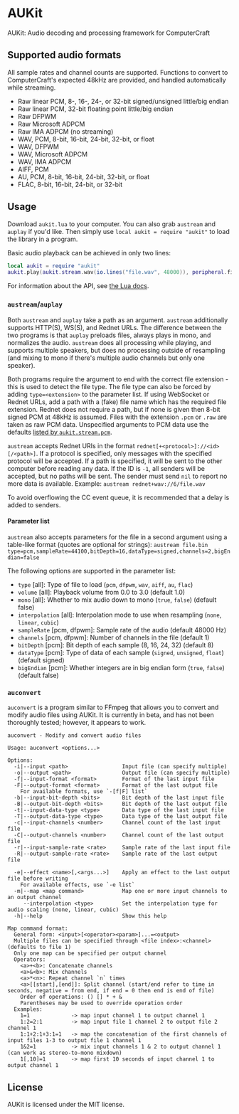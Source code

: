 # AUKit
AUKit: Audio decoding and processing framework for ComputerCraft

## Supported audio formats
All sample rates and channel counts are supported. Functions to convert to ComputerCraft's expected 48kHz are provided, and handled automatically while streaming.
- Raw linear PCM, 8-, 16-, 24-, or 32-bit signed/unsigned little/big endian
- Raw linear PCM, 32-bit floating point little/big endian
- Raw DFPWM
- Raw Microsoft ADPCM
- Raw IMA ADPCM (no streaming)
- WAV, PCM, 8-bit, 16-bit, 24-bit, 32-bit, or float
- WAV, DFPWM
- WAV, Microsoft ADPCM
- WAV, IMA ADPCM
- AIFF, PCM
- AU, PCM, 8-bit, 16-bit, 24-bit, 32-bit, or float
- FLAC, 8-bit, 16-bit, 24-bit, or 32-bit

## Usage
Download `aukit.lua` to your computer. You can also grab `austream` and `auplay` if you'd like. Then simply use `local aukit = require "aukit"` to load the library in a program.

Basic audio playback can be achieved in only two lines:

```lua
local aukit = require "aukit"
aukit.play(aukit.stream.wav(io.lines("file.wav", 48000)), peripheral.find("speaker"))
```

For information about the API, see [the Lua docs](https://mcjack123.github.io/AUKit/).

### `austream`/`auplay`
Both `austream` and `auplay` take a path as an argument. `austream` additionally supports HTTP(S), WS(S), and Rednet URLs. The difference between the two programs is that `auplay` preloads files, always plays in mono, and normalizes the audio. `austream` does all processing while playing, and supports multiple speakers, but does no processing outside of resampling (and mixing to mono if there's multiple audio channels but only one speaker).

Both programs require the argument to end with the correct file extension - this is used to detect the file type. The file type can also be forced by adding `type=<extension>` to the parameter list. If using WebSocket or Rednet URLs, add a path with a (fake) file name which has the required file extension. Rednet does not require a path, but if none is given then 8-bit signed PCM at 48kHz is assumed. Files with the extension `.pcm` or `.raw` are taken as raw PCM data. Unspecified arguments to PCM data use the defaults [listed by `aukit.stream.pcm`](https://mcjack123.github.io/AUKit/#aukit.stream.pcm).

`austream` accepts Rednet URIs in the format `rednet[+<protocol>]://<id>[/<path>]`. If a protocol is specified, only messages with the specified protocol will be accepted. If a path is specified, it will be sent to the other computer before reading any data. If the ID is `-1`, all senders will be accepted, but no paths will be sent. The sender must send `nil` to report no more data is available. Example: `austream rednet+wav://6/file.wav`

To avoid overflowing the CC event queue, it is recommended that a delay is added to senders.

#### Parameter list
`austream` also accepts parameters for the file in a second argument using a table-like format (quotes are optional for strings): `austream file.bin type=pcm,sampleRate=44100,bitDepth=16,dataType=signed,channels=2,bigEndian=false`

The following options are supported in the parameter list:
- `type` [all]: Type of file to load (`pcm`, `dfpwm`, `wav`, `aiff`, `au`, `flac`)
- `volume` [all]: Playback volume from 0.0 to 3.0 (default 1.0)
- `mono` [all]: Whether to mix audio down to mono (`true`, `false`) (default false)
- `interpolation` [all]: Interpolation mode to use when resampling (`none`, `linear`, `cubic`)
- `sampleRate` [pcm, dfpwm]: Sample rate of the audio (default 48000 Hz)
- `channels` [pcm, dfpwm]: Number of channels in the file (default 1)
- `bitDepth` [pcm]: Bit depth of each sample (8, 16, 24, 32) (default 8)
- `dataType` [pcm]: Type of data of each sample (`signed`, `unsigned`, `float`) (default signed)
- `bigEndian` [pcm]: Whether integers are in big endian form (`true`, `false`) (default false)

### `auconvert`
`auconvert` is a program similar to FFmpeg that allows you to convert and modify audio files using AUKit. It is currently in beta, and has not been thoroughly tested; however, it appears to work.

```
auconvert - Modify and convert audio files

Usage: auconvert <options...>

Options:
  -i|--input <path>                 Input file (can specify multiple)
  -o|--output <path>                Output file (can specify multiple)
  -f|--input-format <format>        Format of the last input file
  -F|--output-format <format>       Format of the last output file
    For available formats, use `-[f|F] list`
  -b|--input-bit-depth <bits>       Bit depth of the last input file
  -B|--output-bit-depth <bits>      Bit depth of the last output file
  -t|--input-data-type <type>       Data type of the last input file
  -T|--output-data-type <type>      Data type of the last output file
  -c|--input-channels <number>      Channel count of the last input file
  -C|--output-channels <number>     Channel count of the last output file
  -r|--input-sample-rate <rate>     Sample rate of the last input file
  -R|--output-sample-rate <rate>    Sample rate of the last output file

  -e|--effect <name>[,<args...>]    Apply an effect to the last output file before writing
    For available effects, use `-e list`
  -m|--map <map command>            Map one or more input channels to an output channel
     --interpolation <type>         Set the interpolation type for audio scaling (none, linear, cubic)
  -h|--help                         Show this help

Map command format:
  General form: <input>[<operator><param>]...=<output>
  Multiple files can be specified through <file index>:<channel> (defaults to file 1)
  Only one map can be specified per output channel
  Operators:
    <a>+<b>: Concatenate channels
    <a>&<b>: Mix channels
    <a>*<n>: Repeat channel `n` times
    <a>[[start],[end]]: Split channel (start/end refer to time in seconds, negative = from end, if end = 0 then end is end of file)
    Order of operations: () [] * + &
    Parentheses may be used to override operation order
  Examples:
    1=1             -> map input channel 1 to output channel 1
    1:2=2:1         -> map input file 1 channel 2 to output file 2 channel 1
    1:1+2:1+3:1=1   -> map the concatenation of the first channels of input files 1-3 to output file 1 channel 1
    1&2=1           -> mix input channels 1 & 2 to output channel 1 (can work as stereo-to-mono mixdown)
    1[,10]=1        -> map first 10 seconds of input channel 1 to output channel 1
```

## License
AUKit is licensed under the MIT license.
